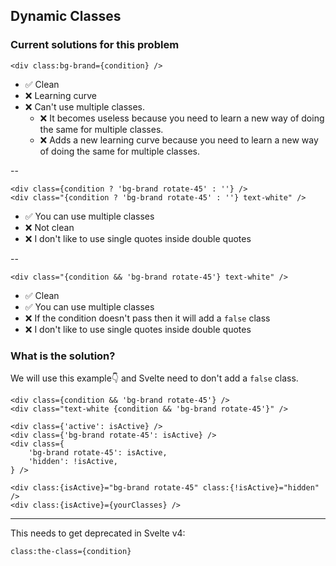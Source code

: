 ## Dynamic Classes

### Current solutions for this problem

```Svelte
<div class:bg-brand={condition} />
```

- ✅ Clean
- ❌ Learning curve
- ❌ Can't use multiple classes.
	* ❌ It becomes useless because you need to learn a new way of doing the same for multiple classes.
	* ❌ Adds a new learning curve because you need to learn a new way of doing the same for multiple classes.

--

```Svelte
<div class={condition ? 'bg-brand rotate-45' : ''} />
<div class="{condition ? 'bg-brand rotate-45' : ''} text-white" />
```

- ✅ You can use multiple classes
- ❌ Not clean
- ❌ I don't like to use single quotes inside double quotes

--

```Svelte
<div class="{condition && 'bg-brand rotate-45'} text-white" />
```

- ✅ Clean
- ✅ You can use multiple classes
- ❌ If the condition doesn't pass then it will add a `false` class
- ❌ I don't like to use single quotes inside double quotes

### What is the solution?

We will use this example👇 and Svelte need to don't add a `false` class.

```Svelte
<div class={condition && 'bg-brand rotate-45'} />
<div class="text-white {condition && 'bg-brand rotate-45'}" />
```

```Svelte
<div class={'active': isActive} />
<div class={'bg-brand rotate-45': isActive} />
<div class={
	'bg-brand rotate-45': isActive,
	'hidden': !isActive,
} />

<div class:{isActive}="bg-brand rotate-45" class:{!isActive}="hidden" />
<div class:{isActive}={yourClasses} />
```

---

This needs to get deprecated in Svelte v4:

```
class:the-class={condition}
```
